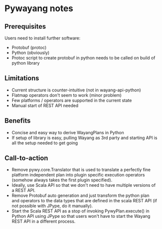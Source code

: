 # Pywayang notes

## Prerequisites
Users need to install further software:
- Protobuf (protoc)
- Python (obviously)
- Protoc script to create protobuf in python needs to be called on build
  of python library

## Limitations
- Current structure is counter-intuitive (not in wayang-api-python)
- Flatmap operators don't seem to work (minor problem)
- Few platforms / operators are supported in the current state
- Manual start of REST API needed

## Benefits
- Concise and easy way to derive WayangPlans in Python
- If setup of library is easy, pulling Wayang as 3rd party and starting
API is all the setup needed to get going

## Call-to-action
- Remove pywy.core.Translator that is used to translate a perfectly fine
  platform independent plan into plugin specific execution operators
(somehow always takes the first plugin specified).
- Ideally, use Scala API so that we don't need to have multiple versions
  of a REST API.
- Remove Protobuf auto generation and just transform the python plan and
  operators to the data types that are defined in the scala REST API (if
  not possible with JPype, do it manually).
- Start the Scala REST API as a stop of invoking PywyPlan.execute() in
  Python API using JPype so that users won't have to start the Wayang
  REST API in a different process.


